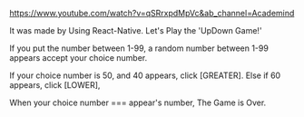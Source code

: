 https://www.youtube.com/watch?v=qSRrxpdMpVc&ab_channel=Academind

It was made by Using React-Native.
Let's Play the 'UpDown Game!'

If you put the number between 1-99,
a random number between 1-99 appears accept your choice number.

If your choice number is 50, and 40 appears, click [GREATER].
Else if 60 appears, click [LOWER], 

When your choice number === appear's number, 
The Game is Over.
